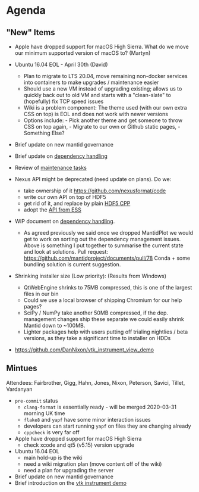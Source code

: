 Agenda
======


"New" Items
---------

- Apple have dropped support for macOS High Sierra. What do we move our minimum supported version of macOS to? (Martyn)

- Ubuntu 16.04 EOL - April 30th (David)
  - Plan to migrate to LTS 20.04, move remaining non-docker services into containers to make upgrades / maintenance easier
  - Should use a new VM instead of upgrading existing; allows us to quickly back out to old VM and starts with a "clean-slate" to (hopefully) fix TCP speed issues
  - Wiki is a problem component: The theme used (with our own extra CSS on top) is EOL and does not work with newer versions
  - Options include: - Pick another theme and get someone to throw CSS on top again, - Migrate to our own or Github static pages, - Something Else?

- Brief update on new mantid governance
- Brief update on [dependency handling](https://github.com/mantidproject/documents/blob/thirdparty-dependencies/Design/ThirdpartyDependencies.md)
- Review of [maintenance tasks](https://github.com/mantidproject/mantid/projects/15)
- Nexus API might be deprecated (need update on plans). Do we:
  - take ownership of it https://github.com/nexusformat/code
  - write our own API on top of HDF5
  - get rid of it, and replace by plain [HDF5 CPP](https://portal.hdfgroup.org/pages/viewpage.action?pageId=50073884)
  - adopt the [API from ESS](https://github.com/ess-dmsc/h5cpp)
- WIP document on [dependency handling](https://github.com/mantidproject/documents/blob/thirdparty-dependencies/Design/ThirdpartyDependencies.md).
  - As agreed previously we said once we dropped MantidPlot we would get to work on sorting out the dependency management issues. Above is something
    I put together to summarise the current state and look at solutions.
    Pull request: https://github.com/mantidproject/documents/pull/78
    Conda + some bundling solution is current suggestion.

- Shrinking installer size (Low priority):
  (Results from Windows)
  - QtWebEngine shrinks to 75MB compressed, this is one of the largest files in our bin
  - Could we use a local browser of shipping Chromium for our help pages?
  - SciPy / NumPy take another 50MB compressed, if the dep. management changes ship these separate we could easily shrink Mantid down to ~100MB.
  - Lighter packages help with users putting off trialing nightlies / beta versions, as they take a significant time to installer on HDDs

- https://github.com/DanNixon/vtk_instrument_view_demo

Mintues
-------
Attendees: Fairbrother, Gigg, Hahn, Jones, Nixon, Peterson, Savici, Tillet, Vardanyan

* `pre-commit` status
  * `clang-format` is essentially ready - will be merged 2020-03-31 morning UK time
  * `flake8` and `yapf` have some minor interaction issues
  * developers can start running `yapf` on files they are changing already
  * `cppcheck` is very far off
* Apple have dropped support for macOS High Sierra
  * check xcode and qt5 (v5.15) version upgrade
* Ubuntu 16.04 EOL
  * main hold-up is the wiki
  * need a wiki migration plan (move content off of the wiki)
  * need a plan for upgrading the server
* Brief update on new mantid governance
* Brief introduction on the [vtk instrument demo](https://github.com/DanNixon/vtk_instrument_view_demo)
